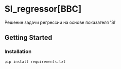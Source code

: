 # SI_regressor[BBC]
Решение задачи регрессии на основе показателя 'SI'

<!-- GETTING STARTED -->
## Getting Started
### Installation
  ```sh
  pip install requirements.txt
  ```
